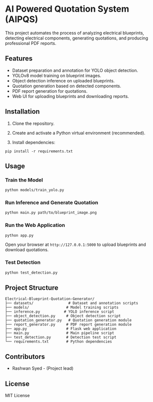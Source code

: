 # AI Powered Quotation System (AIPQS)

This project automates the process of analyzing electrical blueprints, detecting electrical components, generating quotations, and producing professional PDF reports.

## Features

- Dataset preparation and annotation for YOLO object detection.
- YOLOv8 model training on blueprint images.
- Object detection inference on uploaded blueprints.
- Quotation generation based on detected components.
- PDF report generation for quotations.
- Web UI for uploading blueprints and downloading reports.

## Installation

1. Clone the repository.

2. Create and activate a Python virtual environment (recommended).

3. Install dependencies:

```
pip install -r requirements.txt
```

## Usage

### Train the Model

```bash
python models/train_yolo.py
```

### Run Inference and Generate Quotation

```bash
python main.py path/to/blueprint_image.png
```

### Run the Web Application

```bash
python app.py
```

Open your browser at `http://127.0.0.1:5000` to upload blueprints and download quotations.

### Test Detection

```bash
python test_detection.py
```

## Project Structure

```plaintext
Electrical-Blueprint-Quotation-Generator/
├── datasets/                # Dataset and annotation scripts
├── models/                 # Model training scripts
├── inference.py           # YOLO inference script
├── object_detection.py     # Object detection script
├── quotation_generator.py   # Quotation generation module
├── report_generator.py     # PDF report generation module
├── app.py                  # Flask web application
├── main.py                 # Main pipeline script
├── test_detection.py       # Detection test script
└── requirements.txt        # Python dependencies
```

## Contributors
- Rashwan Syed - (Project lead)


## License

MIT License
